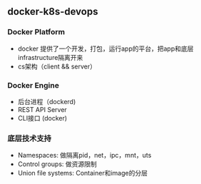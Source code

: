 ## docker-k8s-devops

### Docker Platform

- docker 提供了一个开发，打包，运行app的平台，把app和底层infrastructure隔离开来
- cs架构（client && server）

### Docker Engine

- 后台进程（dockerd)
- REST API Server
- CLI接口 (docker)


### 底层技术支持

- Namespaces: 做隔离pid，net，ipc，mnt，uts
- Control groups: 做资源限制
- Union file systems: Container和image的分层

